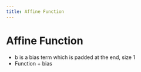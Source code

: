 ```yaml
---
title: Affine Function
---
```


# Affine Function
- b is a bias term which is padded at the end, size 1
- Function + bias


















































